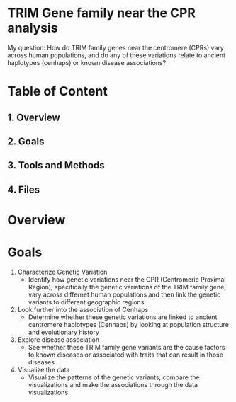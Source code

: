 # TRIM Gene family near the CPR analysis
 My question: How do TRIM family genes near the centromere (CPRs) vary across human populations, and do any of these variations relate to ancient haplotypes (cenhaps) or known disease associations?

# Table of Content
## 1. Overview
## 2. Goals
## 3. Tools and Methods
## 4. Files

# Overview



# Goals
  1. Characterize Genetic Variation
     - Identify how genetic variations near the CPR (Centromeric Proximal Region), specifically the genetic variations of the TRIM family gene, vary across differnet human populations and then link the genetic variants to different geographic regions
  2. Look further into the association of Cenhaps
     - Determine whether these genetic variations are linked to ancient centromere haplotypes (Cenhaps) by looking at population structure and evolutionary history
  3. Explore disease association
     - See whether these TRIM family gene variants are the cause factors to known diseases or associated with traits that can result in those diseases
  4. Visualize the data
     - Visualize the patterns of the genetic variants, compare the visualizations and make the associations through the data visualizations
